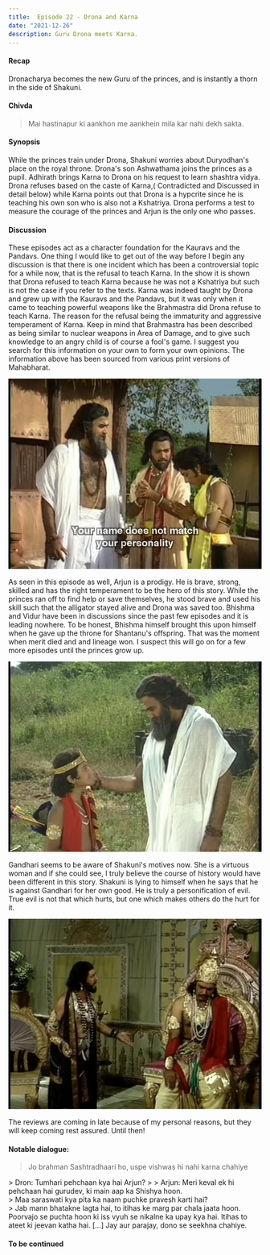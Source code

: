 ```yaml
---
title:  Episode 22 - Drona and Karna
date: "2021-12-26"
description: Guru Drona meets Karna.
---
```

#### Recap 
Dronacharya becomes the new Guru of the princes, and is instantly a thorn in the side of Shakuni. 

#### Chivda
> Mai hastinapur ki aankhon me aankhein mila kar nahi dekh sakta.

#### Synopsis
While the princes train under Drona, Shakuni worries about Duryodhan's place
on the royal throne. Drona's son Ashwathama joins the princes as a pupil.
Adhirath brings Karna to Drona on his request to learn shashtra vidya. Drona
refuses based on the caste of Karna,( Contradicted and Discussed in detail below) while Karna
points out that Drona is a hypcrite since he is teaching his own son who is
also not a Kshatriya. Drona performs a test to measure the courage of the
princes and Arjun is the only one who passes.

#### Discussion

These episodes act as a character foundation for the Kauravs and the Pandavs.
One thing I would like to get out of the way before I begin any discussion is
that there is one incident which has been a controversial topic for a while
now, that is the refusal to teach Karna. In the show it is shown that Drona
refused to teach Karna because he was not a Kshatriya but such is not the
case if you refer to the texts. Karna was indeed taught by Drona and grew up
with the Kauravs and the Pandavs, but it was only when it came to teaching
powerful weapons like the Brahmastra did Drona refuse to teach Karna. The
reason for the refusal being the immaturity and aggressive temperament of
Karna. Keep in mind that Brahmastra has been described as being similar to
nuclear weapons in Area of Damage, and to give such knowledge to an angry
child is of course a fool's game. I suggest you search for this information
on your own to form your own opinions. The information above has been sourced
from various print versions of Mahabharat.  

![Guru Drona Refuses Karna](../../assets/mahabharat/ep_22_2.webp)

As seen in this episode as well, Arjun is a prodigy. He is brave, strong,
skilled and has the right temperament to be the hero of this story. While the
princes ran off to find help or save themselves, he stood brave and used his
skill such that the alligator stayed alive and Drona was saved too. Bhishma 
and Vidur have been in discussions since the past few episodes and it is
leading nowhere. To be honest, Bhishma himself brought this upon himself when
he gave up the throne for Shantanu's offspring. That was the moment when
merit died and and lineage won. I suspect this will go on for a few more
episodes until the princes grow up. 

![Arjun and Drona](../../assets/mahabharat/ep_22_3.webp)

Gandhari seems to be aware of Shakuni's motives now. She is a virtuous woman
and if she could see, I truly believe the course of history would have been
different in this story. Shakuni is lying to himself when he says that he is
against Gandhari for her own good. He is truly a personification of evil. True
evil is not that which hurts, but one which makes others do the hurt for it. 

![Shakuni manipulates Dhritrashtra](../../assets/mahabharat/ep_22_1.webp)

The reviews are coming in late because of my personal reasons, but they will
keep coming rest assured. Until then!

#### Notable dialogue:


> Jo brahman Sashtradhaari ho, uspe vishwas hi nahi karna chahiye
<div></div>
> Dron: Tumhari pehchaan kya hai Arjun?
>
> Arjun: Meri keval ek hi pehchaan hai gurudev, ki main aap ka Shishya hoon.
<div></div>
> Maa saraswati kya pita ka naam puchke pravesh karti hai? 
<div></div>
> Jab mann bhatakne lagta hai, to itihas ke marg par chala jaata hoon. Poorvajo se puchta hoon ki iss vyuh se nikalne ka upay kya hai. Itihas to ateet ki jeevan katha hai. [...] Jay aur parajay, dono se seekhna chahiye.
<div></div>

#### To be continued


